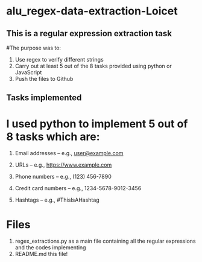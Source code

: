 # alu_regex-data-extraction-Loicet

## This is a regular expression extraction task
#The purpose was to:
1. Use regex to verify different strings
2. Carry out at least 5 out of the 8 tasks provided using python or JavaScript
3. Push the files to Github

## Tasks implemented
# I used python to implement 5 out of 8 tasks which are:
1. Email addresses – e.g., user@example.com

2. URLs – e.g., https://www.example.com

3. Phone numbers – e.g., (123) 456-7890

4. Credit card numbers – e.g., 1234-5678-9012-3456

5. Hashtags – e.g., #ThisIsAHashtag

# Files
1. regex_extractions.py as a main file containing all the regular expressions and the codes implementing
2. README.md this file!